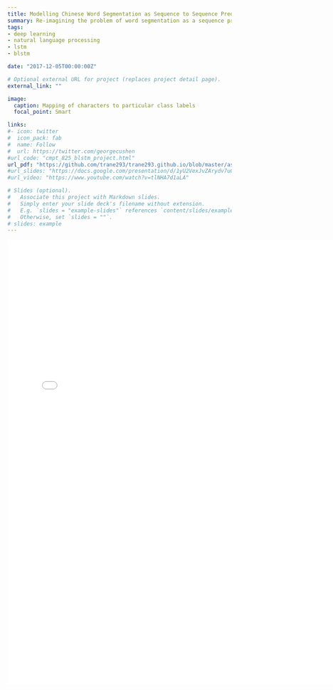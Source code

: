 ```yaml
---
title: Modelling Chinese Word Segmentation as Sequence to Sequence Prediction Problem
summary: Re-imagining the problem of word segmentation as a sequence prediction problem, predicting spaces between words in a sequence.
tags:
- deep learning
- natural language processing
- lstm
- blstm

date: "2017-12-05T00:00:00Z"

# Optional external URL for project (replaces project detail page).
external_link: ""

image:
  caption: Mapping of characters to particular class labels
  focal_point: Smart

links:
#- icon: twitter
#  icon_pack: fab
#  name: Follow
#  url: https://twitter.com/georgecushen
#url_code: "cmpt_825_blstm_project.html"
url_pdf: "https://github.com/trane293/trane293.github.io/blob/master/assets/projects/cmpt_726_final_project_report.pdf"
#url_slides: "https://docs.google.com/presentation/d/1yU2VexJvZArydv7uCyEJPfAUQ0V0n8glGWEByNfmbJE/edit#slide=id.g36cafe990e_0_61"
#url_video: "https://www.youtube.com/watch?v=tlNHA7d1aLA"

# Slides (optional).
#   Associate this project with Markdown slides.
#   Simply enter your slide deck's filename without extension.
#   E.g. `slides = "example-slides"` references `content/slides/example-slides.md`.
#   Otherwise, set `slides = ""`.
# slides: example
---
```


<iframe
      src="./cmpt_825_blstm_project"
      width="150%"
      height="1000px"
      style="border:10px;">
    </iframe>
